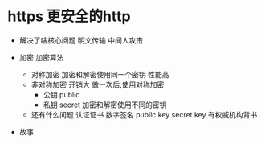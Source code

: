 # https 更安全的http

- 解决了啥核心问题
  明文传输 
  中间人攻击
- 加密
  加密算法 
  - 对称加密 
    加密和解密使用同一个密钥 性能高 
  - 非对称加密 开销大 做一次后,使用对称加密
    - 公钥 public 
    - 私钥 secret
    加密和解密使用不同的密钥
  - 还有什么问题
    认证证书 数字签名 
    pubilc key
    secret key 有权威机构背书
    
- 故事
  
  